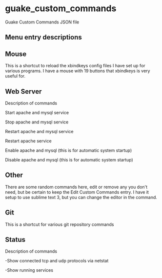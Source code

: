 # guake_custom_commands
Guake Custom Commands JSON file

## Menu entry descriptions

## Mouse 
This is a shortcut to reload the xbindkeys config files I have set up for various programs. I have a mouse with 19 buttons that xbindkeys is very useful for. 

## Web Server
Description of commands

Start apache and mysql service

Stop apache and mysql service

Restart apache and mysql service

Restart apache service

Enable apache and mysql (this is for automatic system startup)

Disable apache and mysql (this is for automatic system startup)

## Other
There are some random commands here, edit or remove any you don't need, but be certain to keep the 
Edit Custom Commands entry. I have it setup to use sublime text 3, but you can change the editor in the command. 

## Git
This is a shortcut for various git repository commands

## Status

Description of commands 

-Show connected tcp and udp protocols via netstat

-Show running services
